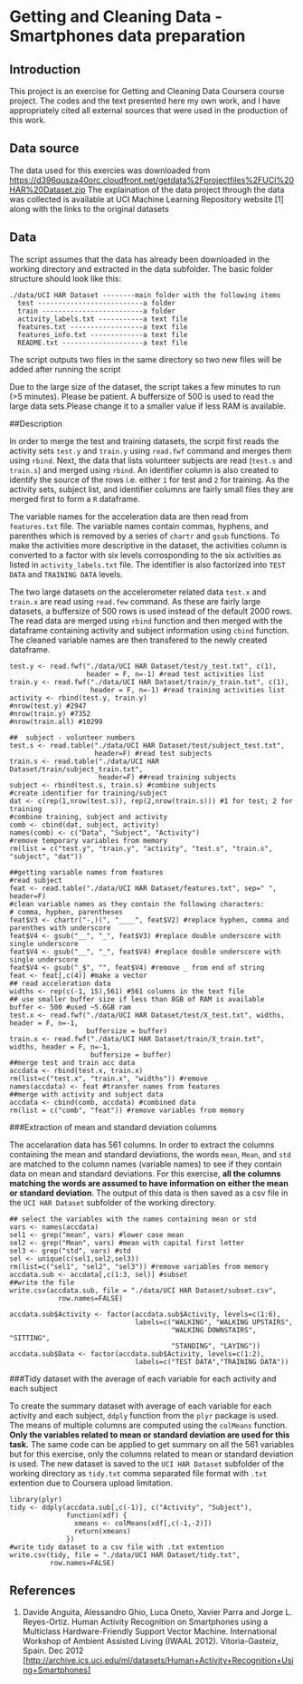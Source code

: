 Getting and Cleaning Data - Smartphones data preparation
=========

## Introduction

This project is an exercise for Getting and Cleaning Data Coursera course project. The codes and the text presented here my own work, and I have appropriately cited all external sources that were used in the production of this work.

## Data source
The data used for this exercies was downloaded from https://d396qusza40orc.cloudfront.net/getdata%2Fprojectfiles%2FUCI%20HAR%20Dataset.zip
The explaination of the data project through the data was collected is available at UCI Machine Learning Repository website [1] along with the links to the original datasets

## Data
The script assumes that the data has already been downloaded in the working directory and extracted in the data subfolder. The basic folder structure should look like this:
```{}
./data/UCI HAR Dataset --------main folder with the following items
  test --------------------------a folder
  train -------------------------a folder
  activity_labels.txt -----------a text file
  features.txt ------------------a text file
  features_info.txt -------------a text file
  README.txt --------------------a text file
```
The script outputs two files in the same directory so two new files will be added after running the script

Due to the large size of the dataset, the script takes a few minutes to run (>5 minutes). Please be patient. A buffersize of 500 is used to read the large data sets.Please change it to a smaller value if less RAM is available.

##Description

In order to merge the test and training datasets, the scrpit first reads the activity sets ```test.y``` and ```train.y``` using ```read.fwf``` command and merges them using ```rbind```. Next, the data that lists volunteer subjects are read (```test.s``` and ```train.s```) and merged using ```rbind```. An identifier column is also created to identify the source of the rows i.e. either ```1``` for test and ```2``` for training. As the activity sets, subject list, and identifier columns are fairly small files they are merged first to form a ```R``` dataframe.

The variable names for the acceleration data are then read from ```features.txt``` file. The variable names contain commas, hyphens, and parenthes which is removed by a series of ```chartr``` and ```gsub``` functions. To make the activities more descriptive in the dataset, the activities column is converted to a factor with six levels corrosponding to the six activities as listed in ```activity_labels.txt``` file. The identifier is also factorized into ```TEST DATA``` and ```TRAINING DATA``` levels.

The two large datasets on the accelerometer related data ```test.x``` and ```train.x``` are read using ```read.few``` command. As these are fairly large datasets, a buffersize of 500 rows is used instead of the default 2000 rows. The read data are merged using ```rbind``` function and then merged with the dataframe containing activity and subject information using ```cbind``` function. The cleaned variable names are then transfered to the newly created dataframe.

```{r}
test.y <- read.fwf("./data/UCI HAR Dataset/test/y_test.txt", c(1),
                   header = F, n=-1) #read test activities list
train.y <- read.fwf("./data/UCI HAR Dataset/train/y_train.txt", c(1),
                    header = F, n=-1) #read training activities list
activity <- rbind(test.y, train.y)
#nrow(test.y) #2947
#nrow(train.y) #7352
#nrow(train.all) #10299

##  subject - volunteer numbers
test.s <- read.table("./data/UCI HAR Dataset/test/subject_test.txt",
                     header=F) #read test subjects
train.s <- read.table("./data/UCI HAR Dataset/train/subject_train.txt",
                      header=F) ##read training subjects
subject <- rbind(test.s, train.s) #combine subjects
#create identifier for training/subject
dat <- c(rep(1,nrow(test.s)), rep(2,nrow(train.s))) #1 for test; 2 for training
#combine training, subject and activity
comb <- cbind(dat, subject, activity)
names(comb) <- c("Data", "Subject", "Activity")
#remove temporary variables from memory
rm(list = c("test.y", "train.y", "activity", "test.s", "train.s", "subject", "dat"))

##getting variable names from features
#read subject
feat <- read.table("./data/UCI HAR Dataset/features.txt", sep=" ", header=F)
#clean variable names as they contain the following characters:
# comma, hyphen, parentheses
feat$V3 <- chartr("-,)(", "____", feat$V2) #replace hyphen, comma and parenthes with underscore
feat$V4 <- gsub("__", "_", feat$V3) #replace double underscore with single underscore
feat$V4 <- gsub("__", "_", feat$V4) #replace double underscore with single underscore
feat$V4 <- gsub("_$", "", feat$V4) #remove _ from end of string
feat <- feat[,c(4)] #make a vector
## read acceleration data
widths <- rep(c(-1, 15),561) #561 columns in the text file
## use smaller buffer size if less than 8GB of RAM is available
buffer <- 500 #used ~5.6GB ram
test.x <- read.fwf("./data/UCI HAR Dataset/test/X_test.txt", widths, header = F, n=-1,
                   buffersize = buffer)
train.x <- read.fwf("./data/UCI HAR Dataset/train/X_train.txt", widths, header = F, n=-1,
                    buffersize = buffer)
##merge test and train acc data
accdata <- rbind(test.x, train.x)
rm(list=c("test.x", "train.x", "widths")) #remove
names(accdata) <- feat #transfer names from features
##merge with activity and subject data
accdata <- cbind(comb, accdata) #combined data
rm(list = c("comb", "feat")) #remove variables from memory
```

###Extraction of mean and standard deviation columns

The accelaration data has 561 columns. In order to extract the columns containing the mean and standard deviations, the words ```mean```, ```Mean```, and ```std``` are matched to the column names (variable names) to see if they contain data on mean and standard deviations. For this exercise, **all the columns matching the words are assumed to have information on either the mean or standard deviation**. The output of this data is then saved as a csv file in the ```UCI HAR Dataset``` subfolder of the working directory.

```{r}
## select the variables with the names containing mean or std
vars <- names(accdata)
sel1 <- grep("mean", vars) #lower case mean
sel2 <- grep("Mean", vars) #mean with capital first letter
sel3 <- grep("std", vars) #std
sel <- unique(c(sel1,sel2,sel3))
rm(list=c("sel1", "sel2", "sel3")) #remove variables from memory
accdata.sub <- accdata[,c(1:3, sel)] #subset
##write the file
write.csv(accdata.sub, file = "./data/UCI HAR Dataset/subset.csv",
            row.names=FALSE)
```

```{r}
accdata.sub$Activity <- factor(accdata.sub$Activity, levels=c(1:6),
                               labels=c("WALKING", "WALKING UPSTAIRS",
                                        "WALKING DOWNSTAIRS", "SITTING",
                                        "STANDING", "LAYING"))
accdata.sub$Data <- factor(accdata.sub$Activity, levels=c(1:2),
                               labels=c("TEST DATA","TRAINING DATA"))
```

###Tidy dataset with the average of each variable for each activity and each subject

To create the summary dataset with average of each variable for each activity and each subject, ```ddply``` function from the ```plyr``` package is used. The means of multiple columns are computed using the ```colMeans``` function. **Only the variables related to mean or standard deviation are used for this task.** The same code can be applied to get summary on all the 561 variables but for this exercise, only the columns related to mean or standard deviation is used. The new dataset is saved to the ```UCI HAR Dataset``` subfolder of the working directory as ```tidy.txt``` comma separated file format with ```.txt``` extention due to Coursera upload limitation.

```{r}
library(plyr)
tidy <- ddply(accdata.sub[,c(-1)], c("Activity", "Subject"),
              function(xdf) {
                xmeans <- colMeans(xdf[,c(-1,-2)])
                return(xmeans)
              })
#write tidy dataset to a csv file with .txt extention
write.csv(tidy, file = "./data/UCI HAR Dataset/tidy.txt",
          row.names=FALSE)
```

## References

1. Davide Anguita, Alessandro Ghio, Luca Oneto, Xavier Parra and Jorge L. Reyes-Ortiz. Human Activity Recognition on Smartphones using a Multiclass Hardware-Friendly Support Vector Machine. International Workshop of Ambient Assisted Living (IWAAL 2012). Vitoria-Gasteiz, Spain. Dec 2012 [http://archive.ics.uci.edu/ml/datasets/Human+Activity+Recognition+Using+Smartphones]